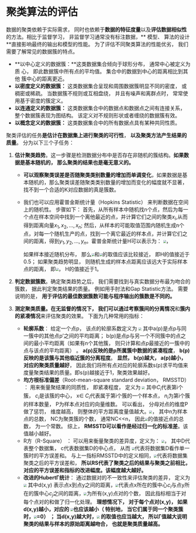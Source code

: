 # 聚类算法的评估

数据的聚类依赖于实际需求， 同时也依赖于**数据的特征度量**以及**评估数据相似性**的方法。相比于监督学习， 非监督学习通常没有标注数据，** 模型、 算法的设计**直接影响最终的输出和模型的性能。 为了评估不同聚类算法的性能优劣， 我们需要了解常见的数据簇的特点。
 * **以中心定义的数据簇：**这类数据集合倾向于球形分布， 通常中心被定义为质
心， 即此数据簇中所有点的平均值。 集合中的数据到中心的距离相比到其他
簇中心的距离更近。
* **以密度定义的数据簇：** 这类数据集合呈现和周围数据簇明显不同的密度， 或
稠密或稀疏。 当数据簇不规则或互相盘绕， 并且有噪声和离群点时， 常常使
用基于密度的簇定义。
* **以连通定义的数据簇：** 这类数据集合中的数据点和数据点之间有连接关系，
整个数据簇表现为图结构。 该定义对不规则形状或者缠绕的数据簇有效。
* **以概念定义的数据簇：** 这类数据集合中的所有数据点具有某种共同性质。

聚类评估的任务**是估计在数据集上进行聚类的可行性**， **以及聚类方法产生结果的质量**。 分为以下三个子任务：

1. **估计聚类趋势**。这一步骤是检测数据分布中是否存在非随机的簇结构。**如果数据是基本随机的， 那么聚类的结果也是毫无意义的。**

   * **可以观察聚类误差是否随聚类类别数量的增加而单调变化**，如果数据是基本随机的，那么聚类误差随聚类类别数量的增加而变化的幅度就不显著，找不到一个合适的K对应数据的真是簇数。

   * 我们也可以应用霍普金斯统计量（Hopkins Statistic） 来判断数据在空间上的随机性。 步骤如下：
     首先，从所有样本中随机找n个点，然后为每一个点在样本空间中找到一个离他最近的点，并计算它们之间的聚类$x_i$,从而得到距离向量$x_1,x_2,...,x_n$;
     然后，从样本的可能取值范围内随机生成n个点，对每一个随机生产的点，找到一个离它最近的样本点，并计算它们之间的距离，得到$y_1,y_2,...,y_n$。霍普金斯统计量H可以表示为：
     <img src="https://img2018.cnblogs.com/blog/1873709/202002/1873709-20200223145022014-940308927.png" style="zoom:50%;" />，

     如果样本接近随机分布， 那么<img src="https://img2018.cnblogs.com/blog/1873709/202002/1873709-20200223145046854-1876958045.png" style="zoom:50%;" />和<img src="https://img2018.cnblogs.com/blog/1873709/202002/1873709-20200223145100117-1494669570.png" style="zoom:50%;" />的取值应该比较接近， 即H的值接近于0.5； 如果聚类趋势明显， 则随机生成的样本点距离应该远大于实际样本点的距离， 即<img src="https://img2018.cnblogs.com/blog/1873709/202002/1873709-20200223145121534-669739535.png" style="zoom:50%;" />， H的值接近于1。

2. **判定数据簇数**。确定聚类趋势之后， 我们需要找到与真实数据分布最为吻合的簇数， 据此判定聚类结果的质量。 例如用手肘法和Gap Statistic方法。 需要说明的是， **用于评估的最佳数据簇数可能与程序输出的簇数是不同的。**
3. **测定聚类质量。**在无监督的情况下， 我们可以通过考察**簇间的分离情况**和**簇内的紧凑情况**来评估聚类的效果。 
   下面为几种常用的指标：
   * **轮廓系数**： 给定一个点p， 该点的轮廓系数定义为
     <img src="https://img2018.cnblogs.com/blog/1873709/202002/1873709-20200223145356739-11391808.png" style="zoom:50%;" />
     其中a(p)是点p与同一簇中的其他点p’之间的平均距离； b(p)是点p与另一个不同簇中的点之间的最小平均距离（如果有n个其他簇， 则只计算和点p最接近的一簇中的点与该点的平均距离） 。 **a(p)反映的是p所属簇中数据的紧凑程度**， **b(p)反映的是该簇与其他临近簇的分离程度**。 **显然， b(p)越大， a(p)越小， 对应的聚类质量越好**， 因此我们将所有点对应的轮廓系数s(p)求平均值来度量聚类结果的质量。即s(p)越接近于1，聚类效果越好。
   * **均方根标准偏差**（Root-mean-square standard deviation， RMSSTD） ： 用来衡量聚结果的同质性， 即紧凑程度， 定义为
     <img src="https://img2018.cnblogs.com/blog/1873709/202002/1873709-20200223145553970-642764626.png" style="zoom:50%;" />
     其中$C_i$代表第i个簇， $c_i$是该簇的中心， x∈ $C_i$代表属于第i个簇的一个样本点， $n_i$为第i个簇的样本数量， P为样本点对应的向量维数。 可以看出， 分母对点的维度P做了惩罚， 维度越高， 则整体的平方距离度量值越大。<img src="https://img2018.cnblogs.com/blog/1873709/202002/1873709-20200223145919518-1438831214.png" style="zoom:50%;" />， 其中n为样本点的总数， NC为聚类簇的个数， 通常NC<<n， 因此<img src="https://img2018.cnblogs.com/blog/1873709/202002/1873709-20200223145942615-840354293.png" style="zoom:50%;" />的值接近点的总数， 为一个常数。 综上， **RMSSTD可以看作是经过归一化的标准差**。该值越小越好。
   * R方（R-Square） ： 可以用来衡量聚类的差异度，定义为：
     <img src="https://img2018.cnblogs.com/blog/1873709/202002/1873709-20200223145835576-1348745273.png" style="zoom:50%;" />，
     其中D代表整个数据集， c代表数据集D的中心点， 从而 <img src="https://img2018.cnblogs.com/blog/1873709/202002/1873709-20200223150014847-1032272926.png" style="zoom: 50%;" />代表将数据集D看作单一簇时的平方误差和。 与上一指标RMSSTD中的定义相同，<img src="https://img2018.cnblogs.com/blog/1873709/202002/1873709-20200223150039454-2122393952.png" style="zoom:50%;" />代表将数据集聚类之后的平方误差和， **所以RS代表了聚类之后的结果与聚类之前相比， 对应的平方误差和指标的改进幅度。该幅度越大越好。**
   * **改进的HubertΓ统计**： 通过数据对的不一致性来评估聚类的差异， 定义为
     <img src="https://img2018.cnblogs.com/blog/1873709/202002/1873709-20200223150212839-44623483.png" style="zoom:50%;" />
     其中d(x,y) 表示点x到点y之间的距离，<img src="https://img2018.cnblogs.com/blog/1873709/202002/1873709-20200223150813272-1480166389.png" style="zoom:50%;" />代表点x所在的簇中心$c_i$与点y所在的簇中心$c_j$之间的距离，<img src="https://img2018.cnblogs.com/blog/1873709/202002/1873709-20200223150832569-1729905699.png" style="zoom:50%;" />为所有(x,y)点对的个数， 因此指标相当于对每个点对的和做了归一化处理。 **理想情况下， 对于每个点对(x,y)， 如果d(x,y)越小，对应的 <img src="https://img2018.cnblogs.com/blog/1873709/202002/1873709-20200223150813272-1480166389.png" style="zoom:50%;" />也应该越小（ 特别地， 当它们属于同一个聚类簇时，<img src="https://img2018.cnblogs.com/blog/1873709/202002/1873709-20200223150813272-1480166389.png" style="zoom:50%;" />=0） ； 当d(x,y)越大时，<img src="https://img2018.cnblogs.com/blog/1873709/202002/1873709-20200223150813272-1480166389.png" style="zoom:50%;" /> 的取值也应当越大， 所以Γ值越大说明聚类的结果与样本的原始距离越吻合， 也就是聚类质量越高。**